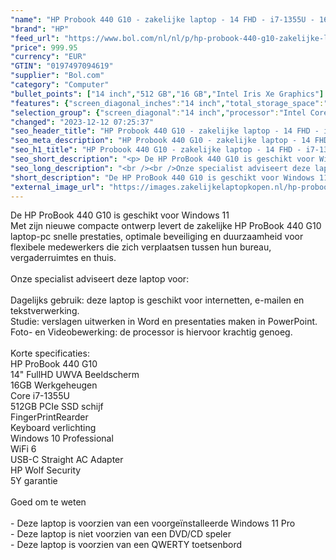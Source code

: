 ```yaml
---
"name": "HP Probook 440 G10 - zakelijke laptop - 14 FHD - i7-1355U - 16GB - 512GB - W11P - Keyboard verlichting - 5 jaar garantie"
"brand": "HP"
"feed_url": "https://www.bol.com/nl/nl/p/hp-probook-440-g10-zakelijke-laptop-14-fhd-i7-1355u-16gb-512gb-w11p-keyboard-verlichting-5-jaar-garantie/9300000152682658"
"price": 999.95
"currency": "EUR"
"GTIN": "0197497094619"
"supplier": "Bol.com"
"category": "Computer"
"bullet_points": ["14 inch","512 GB","16 GB","Intel Iris Xe Graphics"]
"features": {"screen_diagonal_inches":"14 inch","total_storage_space":"512 GB","memory_size":"16 GB","graphics_card":"Intel Iris Xe Graphics"}
"selection_group": {"screen_diagonal":"14 inch","processor":"Intel Core i7","changed_price_past_3_days":false,"product_family":"Probook"}
"changed": "2023-12-12 07:25:37"
"seo_header_title": "HP Probook 440 G10 - zakelijke laptop - 14 FHD - i7-1355U - 16GB - 512GB - W11P - Keyboard verlichting - 5 jaar garantie"
"seo_meta_description": "HP Probook 440 G10 - zakelijke laptop - 14 FHD - i7-1355U - 16GB - 512GB - W11P - Keyboard verlichting - 5 jaar garantie"
"seo_h1_title": "HP Probook 440 G10 - zakelijke laptop - 14 FHD - i7-1355U - 16GB - 512GB - W11P - Keyboard verlichting - 5 jaar garantie"
"seo_short_description": "<p> De HP ProBook 440 G10 is geschikt voor Windows 11<br />Met zijn nieuwe compacte ontwerp levert de zakelijke HP ProBook 440 G10 laptop-pc snelle prestaties, optimale beveiliging en duurzaamheid voor flexibele medewerkers die zich verplaatsen tussen hun bureau, vergaderruimtes en thuis."
"seo_long_description": "<br /><br />Onze specialist adviseert deze laptop voor:<br /><br />Dagelijks gebruik: deze laptop is geschikt voor internetten, e-mailen en tekstverwerking. <br />Studie: verslagen uitwerken in Word en presentaties maken in PowerPoint. <br />Foto- en Videobewerking: de processor is hiervoor krachtig genoeg. <br /><br />Korte specificaties:<br />HP ProBook 440 G10<br />14\" FullHD UWVA Beeldscherm<br />16GB Werkgeheugen<br />Core i7-1355U<br />512GB PCIe SSD schijf<br />FingerPrintRearder<br />Keyboard verlichting<br />Windows 10 Professional<br />WiFi 6<br />USB-C Straight AC Adapter<br />HP Wolf Security<br />5Y garantie<br /><br />Goed om te weten<br /><br />- Deze laptop is voorzien van een voorgeïnstalleerde Windows 11 Pro<br />- Deze laptop is niet voorzien van een DVD/CD speler<br />- Deze laptop is voorzien van een QWERTY toetsenbord </p>"
"short_description": "De HP ProBook 440 G10 is geschikt voor Windows 11 Met zijn nieuwe compacte ontwerp levert de zakelijke HP ProBook 440 G10 laptop-pc snelle prestaties, optimale beveiliging en duurzaamheid voor flexibele medewerkers die zich verplaatsen tussen hun bureau, vergaderruimtes en thuis. Onze specialist adviseert deze laptop voor: Dagelijks gebruik: deze laptop is geschikt voor internetten, e-mailen en tekstverwerking. Studie: verslagen uitwerken in Word en presentaties maken in PowerPoint. Foto- en Videobewerking: de processor is hiervoor krachtig genoeg. Korte specificaties: HP ProBook 440 G10 14\" FullHD UWVA Beeldscherm 16GB Werkgeheugen Core i7-1355U 512GB PCIe SSD schijf FingerPrintRearder Keyboard verlichting Windows 10 Professional WiFi 6 USB-C Straight AC Adapter HP Wolf Security 5Y garantie Goed om te weten - Deze laptop is voorzien van een voorgeïnstalleerde Windows 11 Pro - Deze laptop is niet voorzien van een DVD/CD speler - Deze laptop is voorzien van een QWERTY toetsenbord"
"external_image_url": "https://images.zakelijkelaptopkopen.nl/hp-probook-440-g10-zakelijke-laptop-14-fhd-i7-1355u-16gb-512gb-w11p-keyboard-verlichting-5-jaar-garantie.webp"
---
```


<p> De HP ProBook 440 G10 is geschikt voor Windows 11<br />Met zijn nieuwe compacte ontwerp levert de zakelijke HP ProBook 440 G10 laptop-pc snelle prestaties, optimale beveiliging en duurzaamheid voor flexibele medewerkers die zich verplaatsen tussen hun bureau, vergaderruimtes en thuis.<br /><br />Onze specialist adviseert deze laptop voor:<br /><br />Dagelijks gebruik: deze laptop is geschikt voor internetten, e-mailen en tekstverwerking.<br />Studie: verslagen uitwerken in Word en presentaties maken in PowerPoint.<br />Foto- en Videobewerking: de processor is hiervoor krachtig genoeg.<br /><br />Korte specificaties:<br />HP ProBook 440 G10<br />14" FullHD UWVA Beeldscherm<br />16GB Werkgeheugen<br />Core i7-1355U<br />512GB PCIe SSD schijf<br />FingerPrintRearder<br />Keyboard verlichting<br />Windows 10 Professional<br />WiFi 6<br />USB-C Straight AC Adapter<br />HP Wolf Security<br />5Y garantie<br /><br />Goed om te weten<br /><br />- Deze laptop is voorzien van een voorgeïnstalleerde Windows 11 Pro<br />- Deze laptop is niet voorzien van een DVD/CD speler<br />- Deze laptop is voorzien van een QWERTY toetsenbord </p>